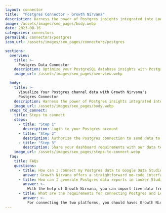 ```yaml
---
layout: connector
title:  "Postgres Connector - Growth Nirvana"
description: Harness the power of Postgres insights integrated into Looker Studio for strategic database management decisions.
image: /assets/images/seo_pages/body.webp
date: 2023-08-16
categories: connectors
permalink: connectors/postgres
icon_url: /assets/images/seo_pages/connectors/postgres

sections:
  overview:
    title: >-
      Postgres Data Connector
    description: Optimize your PostgreSQL database insights with Postgres integration. Seamlessly merge PostgreSQL database data with Looker Studio's analytical capabilities, unlocking insights that drive database performance, optimization strategies, and operational excellence.
    image_url: /assets/images/seo_pages/overview.webp

  body:
    title: >-
      Visualize Your Postgres channel data with Growth Nirvana's
      Postgres Connector
    description: Harness the power of Postgres insights integrated into Looker Studio for strategic database management decisions.
    image_url: /assets/images/seo_pages/body.webp
  steps_to_connect:
    title: Steps to connect
    steps:
      - title: "Step 1"
        description: Login to your Postgres account
      - title: "Step 2"
        description: Authorize the Postgres connection to send data to Growth Nirvana
      - title: "Step 3"
        description: Share your dashboard requirements with our data team. We will build the report for you.
    image_url: /assets/images/seo_pages/steps-to-connect.webp
  faq:
    title: FAQs
    questions:
      - title: How can I connect my Postgres data to Google Data Studio/Looker Studio?
        answer: Growth Nirvana offers a straightforward no-code interface to connect to Postgres data sources.
      - title: How can I generate Postgres data reports in Looker Studio?
        answer: >-
          With the help of Growth Nirvana, you can import live data from Postgres into Looker Studio. These data can be viewed in charts, tables, and dashboards to generate branded reports that can be shared instantly.
      - title: What are the requirements for connecting Postgres and Looker Studio?
        answer: >-
          For connecting the two platforms, you should have: Growth Nirvana Account and Postgres Ads Account
---
```

